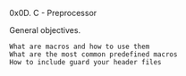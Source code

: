 0x0D. C - Preprocessor

General objectives.

    What are macros and how to use them
    What are the most common predefined macros
    How to include guard your header files

